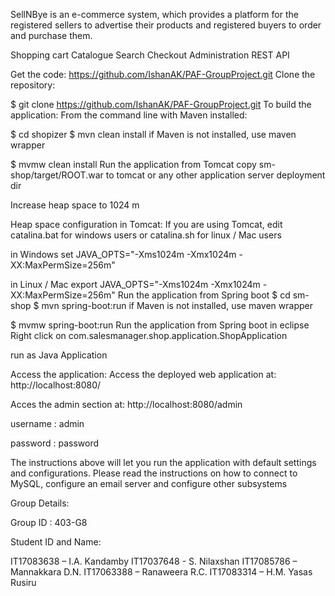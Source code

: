 SellNBye is an e-commerce system, which provides a platform for the registered sellers to advertise their products and registered buyers to order and purchase them.

Shopping cart
Catalogue
Search
Checkout
Administration
REST API

Get the code: https://github.com/IshanAK/PAF-GroupProject.git
Clone the repository:

$ git clone https://github.com/IshanAK/PAF-GroupProject.git
To build the application:
From the command line with Maven installed:

$ cd shopizer
$ mvn clean install
if Maven is not installed, use maven wrapper

$ mvmw clean install
Run the application from Tomcat
copy sm-shop/target/ROOT.war to tomcat or any other application server deployment dir

Increase heap space to 1024 m

Heap space configuration in Tomcat:
If you are using Tomcat, edit catalina.bat for windows users or catalina.sh for linux / Mac users

in Windows
set JAVA_OPTS="-Xms1024m -Xmx1024m -XX:MaxPermSize=256m" 

in Linux / Mac
export JAVA_OPTS="-Xms1024m -Xmx1024m -XX:MaxPermSize=256m" 
Run the application from Spring boot
   $ cd sm-shop
   $ mvn spring-boot:run
if Maven is not installed, use maven wrapper

   $ mvmw spring-boot:run
Run the application from Spring boot in eclipse
Right click on com.salesmanager.shop.application.ShopApplication

run as Java Application

Access the application:
Access the deployed web application at: http://localhost:8080/

Acces the admin section at: http://localhost:8080/admin

username : admin

password : password

The instructions above will let you run the application with default settings and configurations. Please read the instructions on how to connect to MySQL, configure an email server and configure other subsystems

Group Details:

Group ID : 403-G8

Student ID and Name:

IT17083638 – I.A. Kandamby
IT17037648 - S. Nilaxshan
IT17085786 – Mannakkara D.N.
IT17063388 – Ranaweera R.C.
IT17083314 – H.M. Yasas Rusiru
